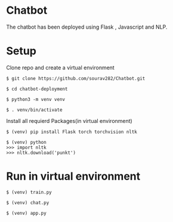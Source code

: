 # Chatbot

The chatbot has been deployed using Flask , Javascript and NLP.

# Setup

Clone repo and create a virtual environment 
```
$ git clone https://github.com/sourav282/Chatbot.git

$ cd chatbot-deployment

$ python3 -m venv venv

$ . venv/bin/activate
```
Install all requierd Packages(in virtual environment)
```
$ (venv) pip install Flask torch torchvision nltk
```
```
$ (venv) python
>>> import nltk
>>> nltk.download('punkt')
```
# Run in virtual environment

```
$ (venv) train.py

$ (venv) chat.py

$ (venv) app.py


```
